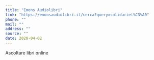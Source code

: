 ```yaml
---
title: "Emons Audiolibri"
link: "https://emonsaudiolibri.it/cerca?query=solidariet%C3%A0"
phone: ""
mail: ""
address: ""
source: ""
date: 2020-04-02
---
```


Ascoltare libri online
